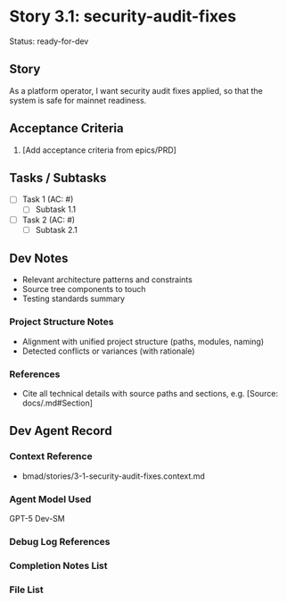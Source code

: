 # Story 3.1: security-audit-fixes

Status: ready-for-dev

## Story

As a platform operator,
I want security audit fixes applied,
so that the system is safe for mainnet readiness.

## Acceptance Criteria

1. [Add acceptance criteria from epics/PRD]

## Tasks / Subtasks

- [ ] Task 1 (AC: #)
  - [ ] Subtask 1.1
- [ ] Task 2 (AC: #)
  - [ ] Subtask 2.1

## Dev Notes

- Relevant architecture patterns and constraints
- Source tree components to touch
- Testing standards summary

### Project Structure Notes

- Alignment with unified project structure (paths, modules, naming)
- Detected conflicts or variances (with rationale)

### References

- Cite all technical details with source paths and sections, e.g. [Source: docs/<file>.md#Section]

## Dev Agent Record

### Context Reference

- bmad/stories/3-1-security-audit-fixes.context.md

### Agent Model Used

GPT-5 Dev-SM

### Debug Log References

### Completion Notes List

### File List


